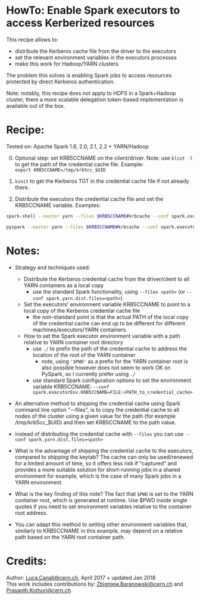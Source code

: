 # HowTo: Enable Spark executors to access Kerberized resources
This recipe allows to:
  * distribute the Kerberos cache file from the driver to the executors
  * set the relevant environment variables in the executors processes
  * make this work for Hadoop/YARN clusters 

The problem this solves is enabling Spark jobs to access resources protected by direct
Kerberos authentication.      

Note: notably, this recipe does not apply to HDFS in a Spark+Hadoop cluster, there a more scalable delegation token-based 
implementation is available out of the box.

  
# Recipe:
Tested on: Apache Spark 1.6, 2.0, 2.1, 2.2 + YARN/Hadoop

0. Optional step: set KRB5CCNAME on the client/driver. Note: use `klist -l` to get the path of the credential cache file. 
Example:  
`export KRB5CCNAME=/tmp/krb5cc_$UID`  


1. `kinit` to get the Kerberos TGT in the credential cache file if not already there.

2. Distribute the executors the credential cache file and set the KRB5CCNAME variable. Examples:

```bash
spark-shell --master yarn --files $KRB5CCNAME#krbcache --conf spark.executorEnv.KRB5CCNAME='FILE:./krbcache'

pyspark --master yarn --files $KRB5CCNAME#krbcache --conf spark.executorEnv.KRB5CCNAME='FILE:./krbcache'
```
   
   
# Notes: 
    
* Strategy and techniques used:

  * Distribute the Kerberos credential cache from the driver/client to all YARN containers as a local copy
    * use the standard Spark functionality, using `--files <path>` (or `--conf spark.yarn.dist.files=<path>`)
  * Set the executors' environment variable KRB5CCNAME to point to a local copy of the Kerberos credential cache file
    * the non-standard point is that the actual PATH of the local copy of the credential cache can end up to be different 
   for different machines/executors/YARN containers
  * How to set the Spark executor environment variable with a path relative to YARN container root directory
    * use `./` to prefix the path of the credential cache to address the location of the root of the YARN container 
       * note, using `'$PWD'` as a prefix for the YARN container root is also possible however does not seem to work OK on PySpark, so I currently prefer using `./`
    * use standard Spark configuration options to set the environment variable KRB5CCNAME: `--conf spark.executorEnv.KRB5CCNAME=FILE:<PATH_to_credential_cache>`
    
* An alternative method to shipping the credential cache using Spark command line option "--files", is to copy the credential cache to all nodes of the cluster using a given value for the path (for example /tmp/krb5cc_$UID) and then set KRB5CCNAME to the path value.
    
* instead of distributing the credential cache with `--files` you can use `--conf spark.yarn.dist.files=<path>`

* What is the advantage of shipping the credential cache to the executors, compared to shipping the keytab? The cache can only be used/renewed for a limited amount of time, so it offers less risk if "captured" and provides a more suitable solution for short-running jobs in a shared environment for example, which is the case of many Spark jobs in a YARN environment.

* What is the key finding of this note? The fact that `$PWD` is set to the YARN container root, which is generated at runtime. Use $PWD inside single quotes if you need to set environment variables relative to the container root address.

* You can adapt this method to setting other environment variables that, similarly to KRB5CCNAME in this example, may depend on a relative path based on the YARN root container path.
   
   
# Credits:
   
Author: Luca.Canali@cern.ch, April 2017 + updated Jan 2018  
This work includes contributions by: Zbigniew.Baranowski@cern.ch and Prasanth.Kothuri@cern.ch


